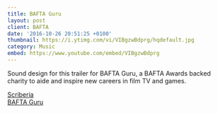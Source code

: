 ```yaml
---
title: BAFTA Guru
layout: post
client: BAFTA
date: '2016-10-26 20:51:25 +0100'
thumbnail: https://i.ytimg.com/vi/VIBgzwBdprg/hqdefault.jpg
category: Music
embed: https://www.youtube.com/embed/VIBgzwBdprg
---
```


Sound design for this trailer for BAFTA Guru, a BAFTA Awards backed charity to aide and inspire new careers in film TV and games.

[Scriberia](http://www.scriberia.co.uk/)  
[BAFTA Guru](http://guru.bafta.org/)
